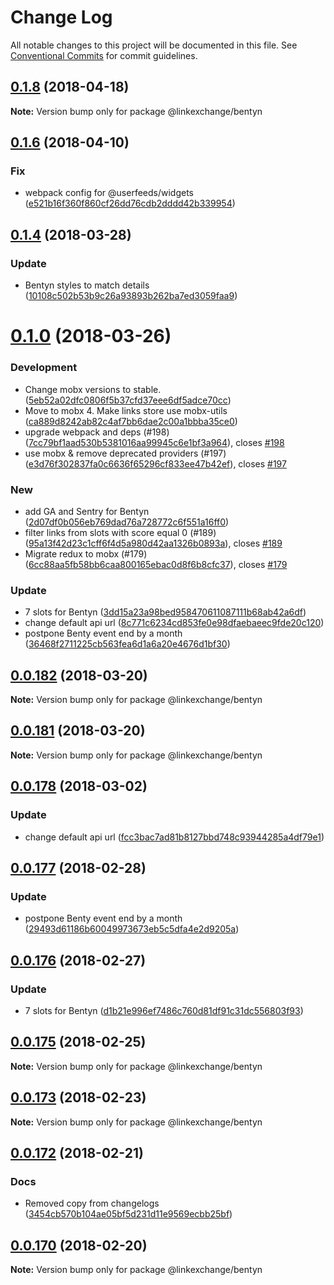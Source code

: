 # Change Log

All notable changes to this project will be documented in this file.
See [Conventional Commits](https://conventionalcommits.org) for commit guidelines.

<a name="0.1.8"></a>
## [0.1.8](https://github.com/Userfeeds/Apps/compare/v0.1.7...v0.1.8) (2018-04-18)





**Note:** Version bump only for package @linkexchange/bentyn

<a name="0.1.6"></a>
## [0.1.6](https://github.com/Userfeeds/Apps/compare/v0.1.5...v0.1.6) (2018-04-10)


### Fix

* webpack config for @userfeeds/widgets ([e521b16f360f860cf26dd76cdb2dddd42b339954](https://github.com/Userfeeds/Apps/commit/e521b16f360f860cf26dd76cdb2dddd42b339954))




<a name="0.1.4"></a>
## [0.1.4](https://github.com/Userfeeds/Apps/compare/v0.1.3...v0.1.4) (2018-03-28)


### Update

* Bentyn styles to match details ([10108c502b53b9c26a93893b262ba7ed3059faa9](https://github.com/Userfeeds/Apps/commit/10108c502b53b9c26a93893b262ba7ed3059faa9))




<a name="0.1.0"></a>
# [0.1.0](https://github.com/Userfeeds/Apps/compare/v0.0.182...v0.1.0) (2018-03-26)


### Development

* Change mobx versions to stable. ([5eb52a02dfc0806f5b37cfd37eee6df5adce70cc](https://github.com/Userfeeds/Apps/commit/5eb52a02dfc0806f5b37cfd37eee6df5adce70cc))
* Move to mobx 4. Make links store use mobx-utils ([ca889d8242ab82c4af7bb6dae2c00a1bbba35ce0](https://github.com/Userfeeds/Apps/commit/ca889d8242ab82c4af7bb6dae2c00a1bbba35ce0))
* upgrade webpack and deps (#198) ([7cc79bf1aad530b5381016aa99945c6e1bf3a964](https://github.com/Userfeeds/Apps/commit/7cc79bf1aad530b5381016aa99945c6e1bf3a964)), closes [#198](https://github.com/Userfeeds/Apps/issues/198)
* use mobx & remove deprecated providers  (#197) ([e3d76f302837fa0c6636f65296cf833ee47b42ef](https://github.com/Userfeeds/Apps/commit/e3d76f302837fa0c6636f65296cf833ee47b42ef)), closes [#197](https://github.com/Userfeeds/Apps/issues/197)

### New

* add GA and Sentry for Bentyn ([2d07df0b056eb769dad76a728772c6f551a16ff0](https://github.com/Userfeeds/Apps/commit/2d07df0b056eb769dad76a728772c6f551a16ff0))
* filter links from slots with score equal 0 (#189) ([95a13f42d23c1cff6f4d5a980d42aa1326b0893a](https://github.com/Userfeeds/Apps/commit/95a13f42d23c1cff6f4d5a980d42aa1326b0893a)), closes [#189](https://github.com/Userfeeds/Apps/issues/189)
* Migrate redux to mobx (#179) ([6cc88aa5fb58bb6caa800165ebac0d8f6b8cfc37](https://github.com/Userfeeds/Apps/commit/6cc88aa5fb58bb6caa800165ebac0d8f6b8cfc37)), closes [#179](https://github.com/Userfeeds/Apps/issues/179)

### Update

* 7 slots for Bentyn ([3dd15a23a98bed958470611087111b68ab42a6df](https://github.com/Userfeeds/Apps/commit/3dd15a23a98bed958470611087111b68ab42a6df))
* change default api url ([8c771c6234cd853fe0e98dfaebaeec9fde20c120](https://github.com/Userfeeds/Apps/commit/8c771c6234cd853fe0e98dfaebaeec9fde20c120))
* postpone Benty event end by a month ([36468f2711225cb563fea6d1a6a20e4676d1bf30](https://github.com/Userfeeds/Apps/commit/36468f2711225cb563fea6d1a6a20e4676d1bf30))




<a name="0.0.182"></a>
## [0.0.182](https://github.com/Userfeeds/Apps/compare/v0.0.181...v0.0.182) (2018-03-20)





**Note:** Version bump only for package @linkexchange/bentyn

<a name="0.0.181"></a>
## [0.0.181](https://github.com/Userfeeds/Apps/compare/v0.0.180...v0.0.181) (2018-03-20)





**Note:** Version bump only for package @linkexchange/bentyn

<a name="0.0.178"></a>
## [0.0.178](https://github.com/Userfeeds/Apps/compare/v0.0.177...v0.0.178) (2018-03-02)


### Update

* change default api url ([fcc3bac7ad81b8127bbd748c93944285a4df79e1](https://github.com/Userfeeds/Apps/commit/fcc3bac7ad81b8127bbd748c93944285a4df79e1))




<a name="0.0.177"></a>
## [0.0.177](https://github.com/Userfeeds/Apps/compare/v0.0.176...v0.0.177) (2018-02-28)


### Update

* postpone Benty event end by a month ([29493d61186b60049973673eb5c5dfa4e2d9205a](https://github.com/Userfeeds/Apps/commit/29493d61186b60049973673eb5c5dfa4e2d9205a))




<a name="0.0.176"></a>
## [0.0.176](https://github.com/Userfeeds/Apps/compare/v0.0.175...v0.0.176) (2018-02-27)


### Update

* 7 slots for Bentyn ([d1b21e996ef7486c760d81df91c31dc556803f93](https://github.com/Userfeeds/Apps/commit/d1b21e996ef7486c760d81df91c31dc556803f93))




<a name="0.0.175"></a>
## [0.0.175](https://github.com/Userfeeds/Apps/compare/v0.0.174...v0.0.175) (2018-02-25)





**Note:** Version bump only for package @linkexchange/bentyn

<a name="0.0.173"></a>
## [0.0.173](https://github.com/Userfeeds/Apps/compare/v0.0.172...v0.0.173) (2018-02-23)





**Note:** Version bump only for package @linkexchange/bentyn

<a name="0.0.172"></a>
## [0.0.172](https://github.com/Userfeeds/Apps/compare/v0.0.170...v0.0.172) (2018-02-21)


### Docs

* Removed copy from changelogs ([3454cb570b104ae05bf5d231d11e9569ecbb25bf](https://github.com/Userfeeds/Apps/commit/3454cb570b104ae05bf5d231d11e9569ecbb25bf))




<a name="0.0.170"></a>
## [0.0.170](https://github.com/Userfeeds/Apps/compare/v0.0.168...v0.0.170) (2018-02-20)





**Note:** Version bump only for package @linkexchange/bentyn
